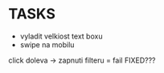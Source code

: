 # TASKS

- vyladit velkiost text boxu
- swipe na mobilu

 click doleva -> zapnuti filteru = fail FIXED???
